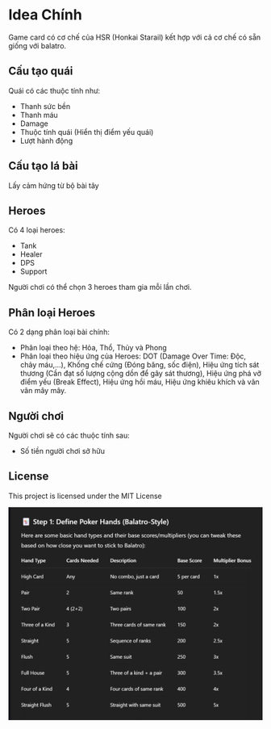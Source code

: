 # Idea Chính

Game card có cơ chế của HSR (Honkai Starail) kết hợp với cả cơ chế có sẵn giống với balatro.




## Cấu tạo quái

Quái có các thuộc tính như:
- Thanh sức bền
- Thanh máu
- Damage
- Thuộc tính quái (Hiển thị điểm yếu quái)
- Lượt hành động



## Cấu tạo lá bài

Lấy cảm hứng từ bộ bài tây


## Heroes

Có 4 loại heroes:
- Tank
- Healer
- DPS
- Support  

Người chơi có thể chọn 3 heroes tham gia mỗi lần chơi.


## Phân loại Heroes

Có 2 dạng phân loại bài chính:
- Phân loại theo hệ: Hỏa, Thổ, Thủy và Phong
- Phân loại theo hiệu ứng của Heroes: DOT (Damage Over Time: Độc, chảy máu,...), Khống chế cứng (Đóng băng, sốc điện), Hiệu ứng tích sát thương (Cần đạt số lượng cộng dồn để gây sát thương), Hiệu ứng phá vỡ điểm yếu (Break Effect), Hiệu ứng hồi máu, Hiệu ứng khiêu khích và vân vân mây mây.


 

## Người chơi
Người chơi sẽ có các thuộc tính sau:
- Số tiền người chơi sở hữu

## License

This project is licensed under the MIT License

![alt text](image.png)
